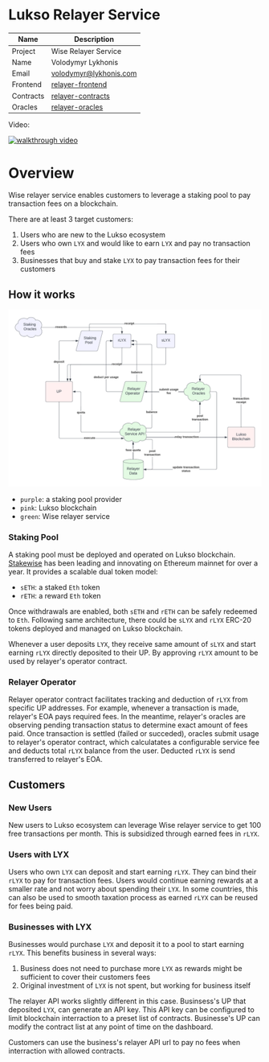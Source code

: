 # Lukso Relayer Service

| Name | Description |
| ---- | ----------- |
| Project | Wise Relayer Service |
| Name | Volodymyr Lykhonis |
| Email | volodymyr@lykhonis.com |
| Frontend | [relayer-frontend](https://github.com/lykhonis/relayer-frontend) |
| Contracts | [relayer-contracts](https://github.com/lykhonis/relayer-contracts) |
| Oracles | [relayer-oracles](https://github.com/lykhonis/relayer-oracles) |

Video:

[![walkthrough video](https://i9.ytimg.com/vi/OizE7QbIOEs/mq1.jpg?sqp=CISylZcG&rs=AOn4CLBnonWVLJB2AxxJ8Xxc8vxGMrGdWw)](https://youtu.be/OizE7QbIOEs)

# Overview

Wise relayer service enables customers to leverage a staking pool to pay transaction fees on a blockchain.

There are at least 3 target customers:
1. Users who are new to the Lukso ecosystem
2. Users who own `LYX` and would like to earn `LYX` and pay no transaction fees
3. Businesses that buy and stake `LYX` to pay transaction fees for their customers

## How it works

![overview diagram](assets/diagram-overview.png)

- `purple`: a staking pool provider
- `pink`: Lukso blockchain
- `green`: Wise relayer service

### Staking Pool

A staking pool must be deployed and operated on Lukso blockchain. [Stakewise](https://stakewise.io/) has been leading and innovating on Ethereum mainnet for over a year. It provides a scalable dual token model:
- `sETH`: a staked `Eth` token
- `rETH`: a reward `Eth` token

Once withdrawals are enabled, both `sETH` and `rETH` can be safely redeemed to `Eth`. Following same architecture, there could be `sLYX` and `rLYX` ERC-20 tokens deployed and managed on Lukso blockchain.

Whenever a user deposits `LYX`, they receive same amount of `sLYX` and start earning `rLYX` directly deposited to their UP. By approving `rLYX` amount to be used by relayer's operator contract.

### Relayer Operator

Relayer operator contract facilitates tracking and deduction of `rLYX` from specific UP addresses. For example, whenever a transaction is made, relayer's EOA pays required fees. In the meantime, relayer's oracles are observing pending transaction status to determine exact amount of fees paid. Once transaction is settled (failed or succeded), oracles submit usage to relayer's operator contract, which calculatates a configurable service fee and deducts total `rLYX` balance from the user. Deducted `rLYX` is send transferred to relayer's EOA.

## Customers

### New Users

New users to Lukso ecosystem can leverage Wise relayer service to get 100 free transactions per month. This is subsidized through earned fees in `rLYX`.

### Users with LYX

Users who own `LYX` can deposit and start earning `rLYX`. They can bind their `rLYX` to pay for transaction fees. Users would continue earning rewards at a smaller rate and not worry about spending their `LYX`. In some countries, this can also be used to smooth taxation process as earned `rLYX` can be reused for fees being paid.

### Businesses with LYX

Businesses would purchase `LYX` and deposit it to a pool to start earning `rLYX`. This benefits business in several ways:
1. Business does not need to purchase more `LYX` as rewards might be sufficient to cover their customers fees
2. Original investment of `LYX` is not spent, but working for business itself

The relayer API works slightly different in this case. Businsess's UP that deposited `LYX`, can generate an API key. This API key can be configured to limit blockchain interraction to a preset list of contracts. Businesse's UP can modify the contract list at any point of time on the dashboard.

Customers can use the business's relayer API url to pay no fees when interraction with allowed contracts.
